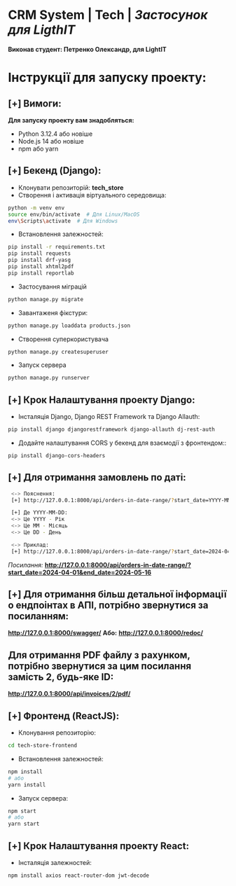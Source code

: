 
# CRM System | Tech | _Застосунок для LigthIT_

**Виконав студент: Петренко Олександр, для LightIT**

# Інструкції для запуску проекту:

## [+] Вимоги:

**Для запуску проекту вам знадобляться:**

- Python 3.12.4 або новіше
- Node.js 14 або новіше
- npm або yarn

## [+] Бекенд (Django):

- Клонувати репозиторій: **tech_store**
- Створення і активація віртуального середовища:
```sh
python -m venv env
source env/bin/activate  # Для Linux/MacOS
env\Scripts\activate  # Для Windows
```
- Встановлення залежностей:
```sh
pip install -r requirements.txt
pip install requests
pip install drf-yasg
pip install xhtml2pdf
pip install reportlab
```
- Застосування міграцій
```sh
python manage.py migrate
```
- Завантаженя фікстури:
```sh
python manage.py loaddata products.json
```
- Створення суперкористувача
```sh
python manage.py createsuperuser
```
- Запуск сервера
```sh
python manage.py runserver
```

## [+] Крок Налаштування проекту Django:
- Інсталяція Django, Django REST Framework та Django Allauth:
```sh
pip install django djangorestframework django-allauth dj-rest-auth
```

- Додайте налаштування CORS у бекенд для взаємодії з фронтендом::
```sh
pip install django-cors-headers
```

## [+] Для отримання замовлень по даті:
```sh
 <-> Пояснення:
 [+] http://127.0.0.1:8000/api/orders-in-date-range/?start_date=YYYY-MM-DD&end_date=YYYY-MM-DD

 [+] Де YYYY-MM-DD:
 <-> Це YYYY - Рік
 <-> Це MM - Місяць
 <-> Це DD - День

 <-> Приклад:
 [+] http://127.0.0.1:8000/api/orders-in-date-range/?start_date=2024-04-01&end_date=2024-05-16
```

_Посилання:_
**http://127.0.0.1:8000/api/orders-in-date-range/?start_date=2024-04-01&end_date=2024-05-16**

## [+] Для отримання більш детальної інформації о ендпоінтах в АПІ, потрібно звернутися за посиланням:
**http://127.0.0.1:8000/swagger/**
**Або:**
**http://127.0.0.1:8000/redoc/**

## Для отримання PDF файлу з рахунком, потрібно звернутися за цим посилання замість 2, будь-яке ID:
**http://127.0.0.1:8000/api/invoices/2/pdf/**

## [+] Фронтенд (ReactJS):

- Клонування репозиторію:
```sh
cd tech-store-frontend
```
- Встановлення залежностей:
```sh
npm install
# або
yarn install
```
- Запуск сервера:
```sh
npm start
# або
yarn start
```

## [+] Крок Налаштування проекту React:
- Інсталяція залежностей:
```sh
npm install axios react-router-dom jwt-decode
```